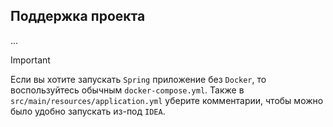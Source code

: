 ## Поддержка проекта

...

> [!IMPORTANT]
> Если вы хотите запускать `Spring` приложение без `Docker`, то воспользуйтесь обычным `docker-compose.yml`.
> Также в `src/main/resources/application.yml` уберите комментарии, чтобы можно было удобно запускать из-под `IDEA`.
